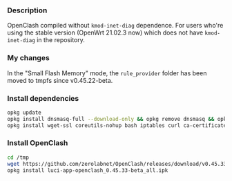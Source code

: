 ### Description

OpenClash compiled without `kmod-inet-diag` dependence. For users who're using the stable version (OpenWrt 21.02.3 now) which does not have `kmod-inet-diag` in the repository.

### My changes

In the "Small Flash Memory" mode, the `rule_provider` folder has been moved to tmpfs since v0.45.22-beta.

### Install dependencies

```bash
opkg update
opkg install dnsmasq-full --download-only && opkg remove dnsmasq && opkg install dnsmasq-full --cache . && rm *.ipk
opkg install wget-ssl coreutils-nohup bash iptables curl ca-certificates ipset ip-full iptables-mod-tproxy iptables-mod-extra libcap libcap-bin ruby ruby-yaml kmod-tun luci-compat
```

### Install OpenClash

```bash
cd /tmp
wget https://github.com/zerolabnet/OpenClash/releases/download/v0.45.33-beta/luci-app-openclash_0.45.33-beta_all.ipk
opkg install luci-app-openclash_0.45.33-beta_all.ipk
```
